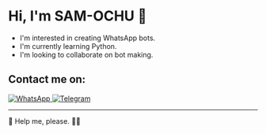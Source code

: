 # Hi, I'm SAM-OCHU 👋

- I'm interested in creating WhatsApp bots.
- I'm currently learning Python.
- I'm looking to collaborate on bot making.

## Contact me on:

<a aria-label="Whatsapp" href="https://wa.me/255699722149" target="_blank">
  <img alt="WhatsApp" src="https://img.shields.io/badge/Whatsapp me-25D366?style=for-the-badge&logo=whatsapp&logoColor=white" />
</a>

<a aria-label="Telegram" href="https://t.me/sam_ochuu" target="_blank">
  <img alt="Telegram" src="https://img.shields.io/badge/Telegram-25D366?style=for-the-badge&logo=telegram&logoColor=white" />
</a>

---

🙏 Help me, please. 🤲🤲

<!---
SAM-OCHU/SAM-OCHU is a ✨ special ✨ repository because its `README.md` (this file) appears on your GitHub profile.
You can click the Preview link to take a look at your changes.
--->

